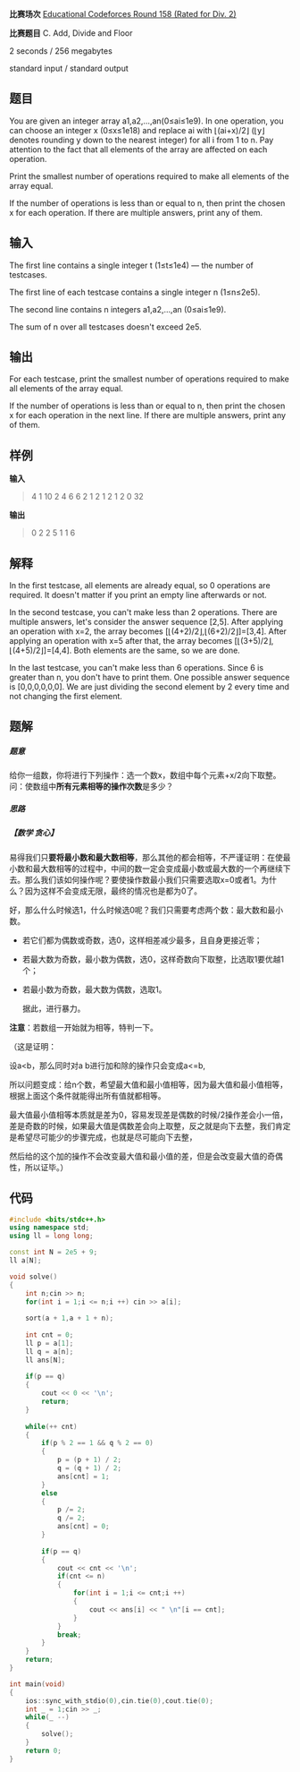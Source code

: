 **比赛场次** [Educational Codeforces Round 158 (Rated for Div. 2)](https://codeforces.com/contest/1901)

**比赛题目** C. Add, Divide and Floor

<!--more-->

2 seconds / 256 megabytes

standard input / standard output

## 题目

You are given an integer array a1,a2,…,an(0≤ai≤1e9). In one operation, you can choose an integer x (0≤x≤1e18) and replace ai with ⌊(ai+x)/2⌋ (⌊y⌋ denotes rounding y down to the nearest integer) for all i from 1 to n. Pay attention to the fact that all elements of the array are affected on each operation.

Print the smallest number of operations required to make all elements of the array equal.

If the number of operations is less than or equal to n, then print the chosen x for each operation. If there are multiple answers, print any of them.

## 输入

The first line contains a single integer t (1≤t≤1e4) — the number of testcases.

The first line of each testcase contains a single integer n (1≤n≤2e5).

The second line contains n integers a1,a2,…,an (0≤ai≤1e9).

The sum of n over all testcases doesn't exceed 2e5.

## 输出

For each testcase, print the smallest number of operations required to make all elements of the array equal.

If the number of operations is less than or equal to n, then print the chosen x for each operation in the next line. If there are multiple answers, print any of them.

## 样例

**输入**

> 4
> 1
> 10
> 2
> 4 6
> 6
> 2 1 2 1 2 1
> 2
> 0 32

**输出**

> 0
> 2
> 2 5
> 1
> 1
> 6

## 解释

In the first testcase, all elements are already equal, so 0 operations are required. It doesn't matter if you print an empty line afterwards or not.

In the second testcase, you can't make less than 2 operations. There are multiple answers, let's consider the answer sequence [2,5]. After applying an operation with x=2, the array becomes [⌊(4+2)/2⌋,⌊(6+2)/2⌋]=[3,4]. After applying an operation with x=5 after that, the array becomes [⌊(3+5)/2⌋,⌊(4+5)/2⌋]=[4,4]. Both elements are the same, so we are done.

In the last testcase, you can't make less than 6 operations. Since 6 is greater than n, you don't have to print them. One possible answer sequence is [0,0,0,0,0,0]. We are just dividing the second element by 2 every time and not changing the first element.

## 题解

##### 题意

给你一组数，你将进行下列操作：选一个数x，数组中每个元素+x/2向下取整。问：使数组中**所有元素相等的操作次数**是多少？

##### 思路

##### 【数学 贪心】

易得我们只**要将最小数和最大数相等**，那么其他的都会相等，不严谨证明：在使最小数和最大数相等的过程中，中间的数一定会变成最小数或最大数的一个再继续下去。那么我们该如何操作呢？要使操作数最小我们只需要选取x=0或者1。为什么？因为这样不会变成无限，最终的情况也是都为0了。

好，那么什么时候选1，什么时候选0呢？我们只需要考虑两个数：最大数和最小数。

* 若它们都为偶数或奇数，选0，这样相差减少最多，且自身更接近零；

* 若最大数为奇数，最小数为偶数，选0，这样奇数向下取整，比选取1要优越1个；

* 若最小数为奇数，最大数为偶数，选取1。

  据此，进行暴力。

**注意**：若数组一开始就为相等，特判一下。

（这是证明：

设a<b，那么同时对a b进行加和除的操作只会变成a<=b,

所以问题变成：给n个数，希望最大值和最小值相等，因为最大值和最小值相等，根据上面这个条件就能得出所有值就都相等。

最大值最小值相等本质就是差为0，容易发现差是偶数的时候/2操作差会小一倍，差是奇数的时候，如果最大值是偶数差会向上取整，反之就是向下去整，我们肯定是希望尽可能少的步骤完成，也就是尽可能向下去整，

然后给的这个加的操作不会改变最大值和最小值的差，但是会改变最大值的奇偶性，所以证毕。）

## 代码

```c++
#include <bits/stdc++.h>
using namespace std;
using ll = long long;

const int N = 2e5 + 9;
ll a[N];

void solve()
{
	int n;cin >> n;
	for(int i = 1;i <= n;i ++) cin >> a[i];
    
	sort(a + 1,a + 1 + n);
    
	int cnt = 0;
	ll p = a[1];
    ll q = a[n];
    ll ans[N];
    
	if(p == q)
	{
		cout << 0 << '\n';
		return;
	}
    
	while(++ cnt)
	{
		if(p % 2 == 1 && q % 2 == 0)
		{
			p = (p + 1) / 2;
			q = (q + 1) / 2;
			ans[cnt] = 1;
		}
		else
		{
			p /= 2;
			q /= 2;
			ans[cnt] = 0;
		}
		
		if(p == q)
		{
			cout << cnt << '\n';
			if(cnt <= n)
			{
				for(int i = 1;i <= cnt;i ++)
				{
					cout << ans[i] << " \n"[i == cnt];
				}
			}
			break;
		}
	}
	return;
}

int main(void)
{
	ios::sync_with_stdio(0),cin.tie(0),cout.tie(0);
	int _ = 1;cin >> _;
	while(_ --)
	{
		solve();
	}
	return 0;
}
```

